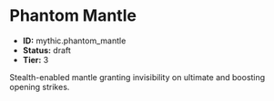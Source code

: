 # Phantom Mantle

- **ID:** mythic.phantom_mantle
- **Status:** draft
- **Tier:** 3

Stealth-enabled mantle granting invisibility on ultimate and boosting opening strikes.
